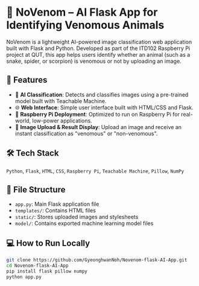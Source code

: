 # 🐍 NoVenom – AI Flask App for Identifying Venomous Animals

NoVenom is a lightweight AI-powered image classification web application built with Flask and Python. Developed as part of the ITD102 Raspberry Pi project at QUT, this app helps users identify whether an animal (such as a snake, spider, or scorpion) is venomous or not by uploading an image.

## 🚀 Features

- 🧠 **AI Classification**: Detects and classifies images using a pre-trained model built with Teachable Machine.
- 🌐 **Web Interface**: Simple user interface built with HTML/CSS and Flask.
- 🍓 **Raspberry Pi Deployment**: Optimized to run on Raspberry Pi for real-world, low-power applications.
- 🐍 **Image Upload & Result Display**: Upload an image and receive an instant classification as "venomous" or "non-venomous".

## 🛠 Tech Stack

`Python`, `Flask`, `HTML`, `CSS`, `Raspberry Pi`, `Teachable Machine`, `Pillow`, `NumPy`

## 📁 File Structure

- `app.py`: Main Flask application file
- `templates/`: Contains HTML files
- `static/`: Stores uploaded images and stylesheets
- `model/`: Contains exported machine learning model files

## 💻 How to Run Locally

```bash
git clone https://github.com/GyeonghwanNoh/Novenom-flask-AI-App.git
cd Novenom-flask-AI-App
pip install flask pillow numpy
python app.py
